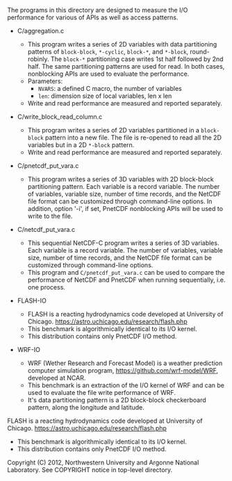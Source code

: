 The programs in this directory are designed to measure the I/O performance for
various of APIs as well as access patterns.

* C/aggregation.c
   + This program writes a series of 2D variables with data partitioning
     patterns of `block-block`, `*-cyclic`, `block-*`, and `*-block`,
     round-robinly.
     The `block-*` partitioning case writes 1st half followed by 2nd half. The
     same partitioning patterns are used for read. In both cases, nonblocking
     APIs are used to evaluate the performance.
   + Parameters:
     * `NVARS`: a defined C macro, the number of variables
     * `len`:   dimension size of local variables, len x len
   + Write and read performance are measured and reported separately.

* C/write_block_read_column.c
   + This program writes a series of 2D variables partitioned in a `block-block`
     pattern into a new file. The file is re-opened to read all the 2D variables
     but in a 2D `*-block` pattern.
   + Write and read performance are measured and reported separately.

* C/pnetcdf_put_vara.c
   + This program writes a series of 3D variables with 2D block-block
     partitioning pattern. Each variable is a record variable. The number of
     variables, variable size, number of time records, and the NetCDF file
     format can be customized through command-line options. In addition, option
     '-i', if set, PnetCDF nonblocking APIs will be used to write to the file.

* C/netcdf_put_vara.c
   + This sequential NetCDF-C program writes a series of 3D variables.  Each
     variable is a record variable. The number of variables, variable size,
     number of time records, and the NetCDF file format can be customized
     through command-line options.
   + This program and `C/pnetcdf_put_vara.c` can be used to compare the
     performance of NetCDF and PnetCDF when running sequentially, i.e. one
     process.

* FLASH-IO
   + FLASH is a reacting hydrodynamics code developed at University of Chicago.
     https://astro.uchicago.edu/research/flash.php
   + This benchmark is algorithmically identical to its I/O kernel.
   + This distribution contains only PnetCDF I/O method.

* WRF-IO
   + WRF (Wether Research and Forecast Model) is a weather prediction computer
     simulation program, https://github.com/wrf-model/WRF, developed at NCAR.
   + This benchmark is an extraction of the I/O kernel of WRF and can be used
     to evaluate the file write performance of WRF.
   + It's data partitioning pattern is a 2D block-block checkerboard pattern,
     along the longitude and latitude.

FLASH is a reacting hydrodynamics code developed at University of Chicago.
     https://astro.uchicago.edu/research/flash.php
   + This benchmark is algorithmically identical to its I/O kernel.
   + This distribution contains only PnetCDF I/O method.

Copyright (C) 2012, Northwestern University and Argonne National Laboratory.
See COPYRIGHT notice in top-level directory.


